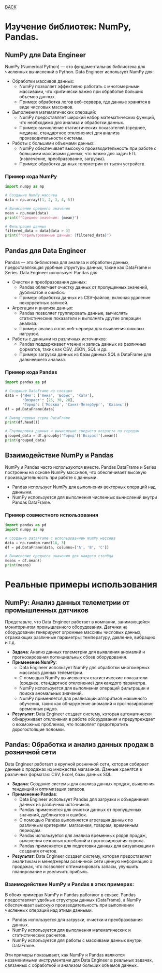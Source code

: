 [BACK](./README.md)

# Изучение библиотек: NumPy, Pandas.

## NumPy для Data Engineer

NumPy (Numerical Python) — это фундаментальная библиотека для численных вычислений в Python. Data Engineer использует NumPy для:

* Обработки массивов данных:
    * NumPy позволяет эффективно работать с многомерными массивами, что критически важно при обработке больших объемов данных.
    * Пример: обработка логов веб-сервера, где данные хранятся в виде числовых массивов.
* Выполнения математических операций:
    * NumPy предоставляет широкий набор математических функций, что необходимо для анализа и обработки данных.
    * Пример: вычисление статистических показателей (среднее, медиана, стандартное отклонение) для анализа производительности системы.
* Работы с большими объемами данных:
    * NumPy обеспечивает высокую производительность при работе с большими массивами данных, что важно для задач ETL (извлечение, преобразование, загрузка).
    * Пример: обработка данных телеметрии от тысяч устройств.

### Пример кода NumPy

```python
import numpy as np

# Создание NumPy массива
data = np.array([1, 2, 3, 4, 5])

# Вычисление среднего значения
mean = np.mean(data)
print(f"Среднее значение: {mean}")

# Фильтрация данных
filtered_data = data[data > 3]
print(f"Отфильтрованные данные: {filtered_data}")
```

## Pandas для Data Engineer

Pandas — это библиотека для анализа и обработки данных, предоставляющая удобные структуры данных, такие как DataFrame и Series. Data Engineer использует Pandas для:

* Очистки и преобразования данных:
    * Pandas облегчает очистку данных от пропущенных значений, дубликатов и ошибок.
    * Пример: обработка данных из CSV-файлов, включая удаление некорректных записей.
* Агрегации и анализа данных:
    * Pandas позволяет группировать данные, вычислять статистические показатели и выполнять другие операции анализа.
    * Пример: анализ логов веб-сервера для выявления пиковых нагрузок.
* Работы с данными из различных источников:
    * Pandas поддерживает чтение и запись данных из различных форматов, таких как CSV, JSON, SQL и др.
    * Пример: загрузка данных из базы данных SQL в DataFrame для дальнейшего анализа.

### Пример кода Pandas

```python
import pandas as pd

# Создание DataFrame из словаря
data = {'Имя': ['Анна', 'Борис', 'Катя'],
        'Возраст': [25, 30, 28],
        'Город': ['Москва', 'Санкт-Петербург', 'Казань']}
df = pd.DataFrame(data)

# Вывод первых строк DataFrame
print(df.head())

# Группировка данных и вычисление среднего возраста по городам
grouped_data = df.groupby('Город')['Возраст'].mean()
print(grouped_data)
```

## Взаимодействие NumPy и Pandas

NumPy и Pandas часто используются вместе. Pandas DataFrame и Series построены на основе NumPy массивов, что обеспечивает высокую производительность при работе с данными.

* Pandas использует NumPy для выполнения векторных операций над данными.
* NumPy используется для выполнения численных вычислений внутри Pandas DataFrame.

### Пример совместного использования

```python
import pandas as pd
import numpy as np

# Создание DataFrame с использованием NumPy массива
data = np.random.rand(10, 3)
df = pd.DataFrame(data, columns=['A', 'B', 'C'])

# Вычисление среднего значения для каждого столбца
means = df.mean()
print(means)
```

# Реальные примеры использования

## NumPy: Анализ данных телеметрии от промышленных датчиков

Представьте, что Data Engineer работает в компании, занимающейся мониторингом промышленного оборудования. Датчики на оборудовании генерируют огромные массивы числовых данных, отражающих различные параметры: температуру, давление, вибрацию и т.д.

* **Задача**: Анализ данных телеметрии для выявления аномалий и прогнозирования потенциальных сбоев оборудования.
* **Применение NumPy**:
    * Data Engineer использует NumPy для обработки многомерных массивов данных телеметрии.
    * С помощью NumPy вычисляются статистические показатели (среднее, стандартное отклонение) для каждого параметра.
    * NumPy используется для выполнения операций фильтрации и поиска аномальных значений.
    * NumPy применяется для реализации алгоритмов машинного обучения, таких как   обнаружение аномалий и прогнозирование временных рядов.
* **Результат**: Data Engineer создает систему, которая автоматически обнаруживает отклонения в работе оборудования и предупреждает о возможных проблемах, что позволяет предотвратить дорогостоящие поломки.

## Pandas: Обработка и анализ данных продаж в розничной сети

Data Engineer работает в крупной розничной сети, которая собирает данные о продажах из множества магазинов. Данные хранятся в различных форматах: CSV, Excel, базы данных SQL.

* **Задача**: Создание системы для анализа данных продаж, выявления тенденций и оптимизации запасов.
* **Применение Pandas**:
    * Data Engineer использует Pandas для загрузки и объединения данных из различных источников.
    * Pandas применяется для очистки данных от пропущенных значений, дубликатов и ошибок.
    * С помощью Pandas выполняется агрегация данных по различным критериям: магазинам, товарам, временным периодам.
    * Pandas используется для анализа временных рядов продаж, выявления сезонных колебаний и прогнозирования спроса.
    * Pandas применяется для подготовки данных для визуализации и создания отчетов.
* **Результат**: Data Engineer создает систему, которая предоставляет аналитикам и менеджерам розничной сети ценную информацию о продажах, что позволяет оптимизировать запасы, улучшить планирование и увеличить прибыль.

### Взаимодействие NumPy и Pandas в этих примерах:

В обоих примерах NumPy и Pandas работают в связке. Pandas предоставляет удобные структуры данных (DataFrame), а NumPy обеспечивает высокую производительность при выполнении численных операций над этими данными.

* Pandas используется для загрузки, очистки и преобразования данных.
* NumPy используется для выполнения математических и статистических расчетов.
* NumPy используется для работы с массивами данных внутри DataFrame.

Эти примеры показывают, как NumPy и Pandas являются незаменимыми инструментами для Data Engineer в реальных задачах, связанных с обработкой и анализом больших объемов данных.